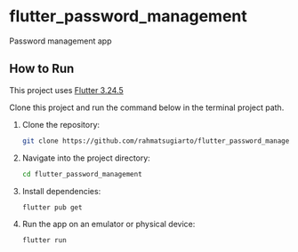 # flutter_password_management

Password management app

## How to Run

This project uses [Flutter 3.24.5](https://flutter.dev/)

Clone this project and run the command below in the terminal project path.

1. Clone the repository:
    ```bash
    git clone https://github.com/rahmatsugiarto/flutter_password_management
    ```
2. Navigate into the project directory:
    ```bash
    cd flutter_password_management
    ```
3. Install dependencies:
    ```bash
    flutter pub get
    ```
4. Run the app on an emulator or physical device:
    ```bash
    flutter run
    ```